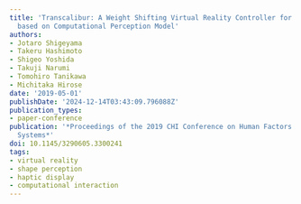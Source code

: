 ```yaml
---
title: 'Transcalibur: A Weight Shifting Virtual Reality Controller for 2D Shape Rendering
  based on Computational Perception Model'
authors:
- Jotaro Shigeyama
- Takeru Hashimoto
- Shigeo Yoshida
- Takuji Narumi
- Tomohiro Tanikawa
- Michitaka Hirose
date: '2019-05-01'
publishDate: '2024-12-14T03:43:09.796088Z'
publication_types:
- paper-conference
publication: '*Proceedings of the 2019 CHI Conference on Human Factors in Computing
  Systems*'
doi: 10.1145/3290605.3300241
tags:
- virtual reality
- shape perception
- haptic display
- computational interaction
---
```

